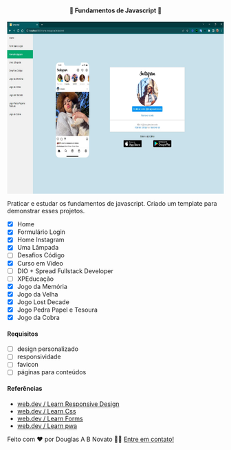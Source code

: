 <h4 align="center"> 
	🚧 Fundamentos de Javascript 🚀
</h4>

<p align="center" style="display: flex; align-items: flex-start; justify-content: center;">
  <img alt="versão 1 do projeto" title="#Fundamentos-de-Javascript" src="./.github/menu-responsive.jpg" height="400px">
</p>  

Praticar e estudar os fundamentos de javascript.
Criado um template para demonstrar esses projetos.

- [x] Home
- [x] Formulário Login
- [x] Home Instagram
- [x] Uma Lâmpada
- [ ] Desafios Código
- [x] Curso em Vídeo
- [ ] DIO + Spread Fullstack Developer
- [ ] XPEducação 
- [x] Jogo da Memória
- [x] Jogo da Velha
- [x] Jogo Lost Decade
- [x] Jogo Pedra Papel e Tesoura
- [x] Jogo da Cobra 

#### Requisitos

- [ ] design personalizado
- [ ] responsividade
- [ ] favicon
- [ ] páginas para conteúdos

#### Referências 
- [web.dev / Learn Responsive Design](https://web.dev/learn/design/)
- [web.dev / Learn Css](https://web.dev/learn/css/)
- [web.dev / Learn Forms](https://web.dev/learn/forms/)
- [web.dev / Learn pwa](https://web.dev/learn/pwa/)

Feito com ❤️ por Douglas A B Novato 👋🏽 [Entre em contato!](https://www.linkedin.com/in/douglasabnovato/)
